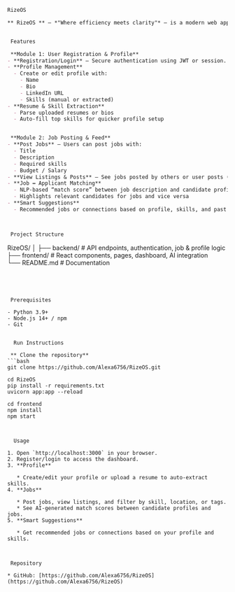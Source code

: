 ```markdown
RizeOS

** RizeOS ** — *"Where efficiency meets clarity"* — is a modern web application designed to help users manage personal profiles, post/view jobs, and leverage AI-driven recommendations for career growth.


 Features

 **Module 1: User Registration & Profile**
- **Registration/Login** – Secure authentication using JWT or session.
- **Profile Management**
  - Create or edit profile with:  
    - Name  
    - Bio  
    - LinkedIn URL  
    - Skills (manual or extracted)
- **Resume & Skill Extraction**
  - Parse uploaded resumes or bios
  - Auto-fill top skills for quicker profile setup


 **Module 2: Job Posting & Feed**
- **Post Jobs** – Users can post jobs with:  
  - Title  
  - Description  
  - Required skills  
  - Budget / Salary
- **View Listings & Posts** – See jobs posted by others or user posts (career advice, updates).
- **Job ↔ Applicant Matching**
  - NLP-based “match score” between job description and candidate profile/bio
  - Highlights relevant candidates for jobs and vice versa
- **Smart Suggestions**
  - Recommended jobs or connections based on profile, skills, and past activity



 Project Structure

```

RizeOS/
│
├── backend/          # API endpoints, authentication, job & profile logic
├── frontend/         # React components, pages, dashboard, AI integration        
└── README.md         # Documentation

````




 Prerequisites

- Python 3.9+  
- Node.js 14+ / npm  
- Git  


  Run Instructions

 ** Clone the repository**
```bash
git clone https://github.com/Alexa6756/RizeOS.git

cd RizeOS
pip install -r requirements.txt       
uvicorn app:app --reload              

cd frontend
npm install                            
npm start                              



  Usage

1. Open `http://localhost:3000` in your browser.
2. Register/login to access the dashboard.
3. **Profile**

   * Create/edit your profile or upload a resume to auto-extract skills.
4. **Jobs**

   * Post jobs, view listings, and filter by skill, location, or tags.
   * See AI-generated match scores between candidate profiles and jobs.
5. **Smart Suggestions**

   * Get recommended jobs or connections based on your profile and skills.



 Repository

* GitHub: [https://github.com/Alexa6756/RizeOS](https://github.com/Alexa6756/RizeOS)

